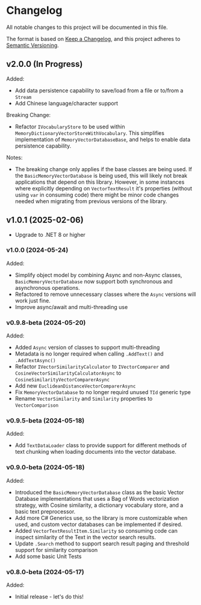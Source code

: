 # Changelog

All notable changes to this project will be documented in this file.

The format is based on [Keep a Changelog](https://keepachangelog.com/en/1.1.0/),
and this project adheres to [Semantic Versioning](https://semver.org/spec/v2.0.0.html).

## v2.0.0 (In Progress)

Added:

- Add data persistence capability to save/load from a file or to/from a `Stream`
- Add Chinese language/character support

Breaking Change:

- Refactor `IVocabularyStore` to be used within `MemoryDictionaryVectorStoreWithVocabulary`. This simplifies implementation of `MemoryVectorDatabaseBase`, and helps to enable data persistence capability.

Notes:

- The breaking change only applies if the base classes are being used. If the `BasicMemoryVectorDatabase` is being used, this will likely not break applications that depend on this library. However, in some instances where explicitly depending on `VectorTextResult` it's properties (without using `var` in consuming code) there might be minor code changes needed when migrating from previous versions of the library.

## v1.0.1 (2025-02-06)

- Upgrade to .NET 8 or higher

### v1.0.0 (2024-05-24)

Added:

- Simplify object model by combining Async and non-Async classes, `BasicMemoryVectorDatabase` now support both synchronous and asynchronous operations.
- Refactored to remove unnecessary classes where the `Async` versions will work just fine.
- Improve async/await and multi-threading use

### v0.9.8-beta (2024-05-20)

Added:

- Added `Async` version of classes to support multi-threading
- Metadata is no longer required when calling `.AddText()` and `.AddTextAsync()`
- Refactor `IVectorSimilarityCalculator` to `IVectorComparer` and `CosineVectorSimilarityCalculatorAsync` to `CosineSimilarityVectorComparerAsync`
- Add new `EuclideanDistanceVectorComparerAsync`
- Fix `MemoryVectorDatabase` to no longer requird unused `TId` generic type
- Rename `VectorSimilarity` and `Similarity` properties to `VectorComparison`

### v0.9.5-beta (2024-05-18)

Added:

- Add `TextDataLoader` class to provide support for different methods of text chunking when loading documents into the vector database.

### v0.9.0-beta (2024-05-18)

Added:

- Introduced the `BasicMemoryVectorDatabase` class as the basic Vector Database implementations that uses a Bag of Words vectorization strategy, with Cosine similarity, a dictionary vocabulary store, and a basic text preprocessor.
- Add more C# Generics use, so the library is more customizable when used, and custom vector databases can be implemented if desired.
- Added `VectorTextResultItem.Similarity` so consuming code can inspect similarity of the Text in the vector search results.
- Update `.Search` method to support search result paging and threshold support for similarity comparison
- Add some basic Unit Tests

### v0.8.0-beta (2024-05-17)

Added:

- Initial release - let's do this!
